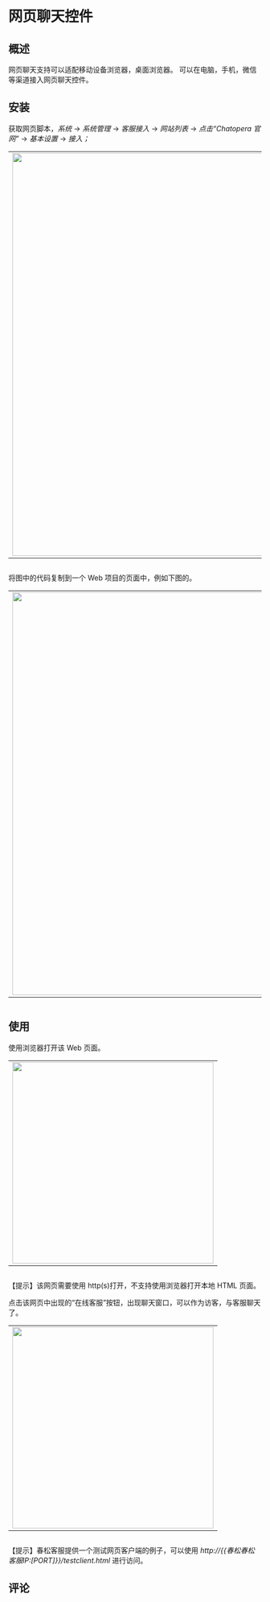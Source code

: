 # 网页聊天控件

## 概述

网页聊天支持可以适配移动设备浏览器，桌面浏览器。
可以在电脑，手机，微信等渠道接入网页聊天控件。

## 安装

获取网页脚本，_系统_ -> _系统管理_ -> _客服接入_ -> _网站列表_ -> _点击“Chatopera 官网”_ -> _基本设置_ -> _接入；_

<table class="image">
    <caption align="bottom"></caption>
    <tr>
        <td><img width="800" src="../../../images/products/cosin/Picture30.png" alt="" /></td>
    </tr>
</table>

将图中的代码复制到一个 Web 项目的页面中，例如下图的。

<table class="image">
    <caption align="bottom"></caption>
    <tr>
        <td><img width="800" src="../../../images/products/cosin/Picture31.png" alt="" /></td>
    </tr>
</table>

## 使用

使用浏览器打开该 Web 页面。

<table class="image">
    <caption align="bottom"></caption>
    <tr>
        <td><img width="400" src="../../../images/products/cosin/Picture32.png" alt="" /></td>
    </tr>
</table>

【提示】该网页需要使用 http(s)打开，不支持使用浏览器打开本地 HTML 页面。

点击该网页中出现的“在线客服”按钮，出现聊天窗口，可以作为访客，与客服聊天了。

<table class="image">
    <caption align="bottom"></caption>
    <tr>
        <td><img width="400" src="../../../images/products/cosin/Picture33.png" alt="" /></td>
    </tr>
</table>

【提示】春松客服提供一个测试网页客户端的例子，可以使用 _http://{{春松春松客服IP:[PORT]}}/testclient.html_ 进行访问。

## 评论

<script src="https://utteranc.es/client.js"
        repo="chatopera/docs"
        issue-term="pathname"
        label="Comment"
        theme="github-light"
        crossorigin="anonymous"
        async>
</script>
